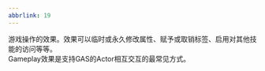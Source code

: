 ```yaml
---
abbrlink: 19
---
```

游戏操作的效果。效果可以临时或永久修改属性、赋予或取销标签、启用对其他技能的访问等等。  
Gameplay效果是支持GAS的Actor相互交互的最常见方式。